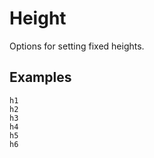 # Height

Options for setting fixed heights.

## Examples

<div class="pa3 ba b-gray-300 mb4">
    <div class="grid">
        <div class="col-2">
            <div>
                <div class="h1 bg-gray bb b-blue"></div>
                <code class="mt1 clipboard">h1</code>
            </div>
        </div>
        <div class="col-2">
            <div>
                <div class="h2 bg-gray bb b-blue"></div>
                <code class="mt1 clipboard">h2</code>
            </div>
        </div>
        <div class="col-2">
            <div>
                <div class="h3 bg-gray bb b-blue"></div>
                <code class="mt1 clipboard">h3</code>
            </div>
        </div>
        <div class="col-2">
            <div>
                <div class="h4 bg-gray bb b-blue"></div>
                <code class="mt1 clipboard">h4</code>
            </div>
        </div>
        <div class="col-2">
            <div>
                <div class="h5 bg-gray bb b-blue"></div>
                <code class="mt1 clipboard">h5</code>
            </div>
        </div>
        <div class="col-2">
            <div>
                <div class="h6 bg-gray bb b-blue"></div>
                <code class="mt1 clipboard">h6</code>
            </div>
        </div>
    </div>
</div>
